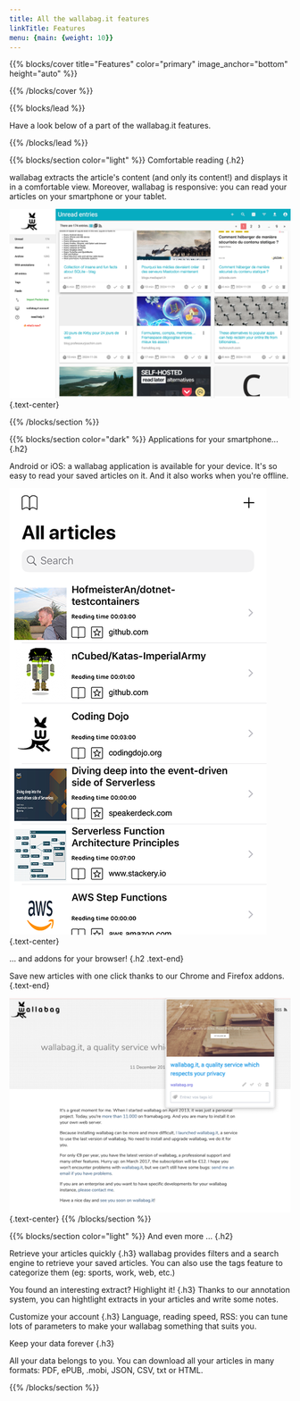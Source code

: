 ```yaml
---
title: All the wallabag.it features
linkTitle: Features
menu: {main: {weight: 10}}
---
```


{{% blocks/cover title="Features" color="primary" image_anchor="bottom" height="auto" %}}

{{% /blocks/cover %}}

{{% blocks/lead %}}

Have a look below of a part of the wallabag.it features.

{{% /blocks/lead %}}

{{% blocks/section color="light" %}}
Comfortable reading
{.h2}

wallabag extracts the article's content (and only its content!) and displays it in a comfortable view. Moreover, wallabag is responsive: you can read your articles on your smartphone or your tablet.

![Homepage of wallabag.it service](homepage.png)
{.text-center}

{{% /blocks/section %}}

{{% blocks/section color="dark" %}}
Applications for your smartphone...
{.h2}

Android or iOS: a wallabag application is available for your device. It's so easy to read your saved articles on it. And it also works when you're offline.

![iOS application for wallabag](ios.png)
{.text-center}

... and addons for your browser!
{.h2 .text-end}

Save new articles with one click thanks to our Chrome and Firefox addons.
{.text-end}

![Firefox addon for wallabag](firefox.png)
{.text-center}
{{% /blocks/section %}}

{{% blocks/section color="light" %}}
And even more ...
{.h2}

Retrieve your articles quickly
{.h3}
wallabag provides filters and a search engine to retrieve your saved articles.
You can also use the tags feature to categorize them (eg: sports, work, web, etc.)

You found an interesting extract? Highlight it!
{.h3}
Thanks to our annotation system, you can hightlight extracts in your articles and write some notes.

Customize your account
{.h3}
Language, reading speed, RSS: you can tune lots of parameters to make your wallabag something that suits you.

Keep your data forever
{.h3}

All your data belongs to you. You can download all your articles in many formats: PDF, ePUB, .mobi, JSON, CSV, txt or HTML.

{{% /blocks/section %}}
